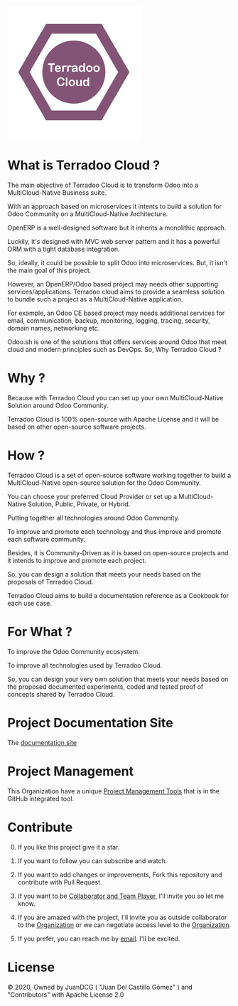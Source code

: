 

 
![Terradoo Cloud](source/_themes/images/Terradoo-cloud-new-logo.png)


What is Terradoo Cloud ?
=========

  The main objective of Terradoo Cloud is to transform Odoo into a MultiCloud-Native Business suite.

  With an approach based on microservices it intents to build a solution for Odoo Community on a MultiCloud-Native Architecture.

  OpenERP is a well-designed software but it inherits a monolithic approach.

  Luckily, it's designed with MVC web server pattern and it has a powerful ORM with a tight database integration.

  So, ideally, it could be possible to split Odoo into microservices. But, it isn't the main goal of this project.

  However, an OpenERP/Odoo based project may needs other supporting services/applications. Terradoo cloud aims to provide a seamless solution to bundle such a project as a MultiCloud-Native application. 

  For example, an Odoo CE based project may needs additional services for email, communication, backup, monitoring, logging, tracing, security,
  domain names, networking etc.

  Odoo.sh is one of the solutions that offers services around Odoo that meet cloud and modern principles such as DevOps. So, Why Terradoo Cloud ?



Why ?
=====

  Because with Terradoo Cloud you can set up your own MultiCloud-Native Solution around Odoo Community.

  Terradoo Cloud is 100% open-source with Apache License and it will be based on other open-source software projects.


How ?
=====

  Terradoo Cloud is a set of open-source software working together to build a MultiCloud-Native open-source solution for the Odoo Community.

  You can choose your preferred Cloud Provider or set up a MultiCloud-Native Solution, Public, Private, or Hybrid.

  Putting together all technologies around Odoo Community.

  To improve and promote each technology and thus improve and promote each software community.

  Besides, it is Community-Driven as it is based on open-source projects and it intends to improve and promote each project.

  So, you can design a solution that meets your needs based on the proposals of Terradoo Cloud.

  Terradoo Cloud aims to  build a documentation reference as a Cookbook for each use case.


For What ?
==========

  To improve the Odoo Community ecosystem.

  To improve all technologies used by Terradoo Cloud.

  So, you can design your very own solution that meets your needs based on the proposed documented experiments, coded and tested proof of concepts shared by Terradoo Cloud.


Project Documentation Site
==========================

 The [documentation site](https://documentation.terradoo.cloud/)


Project Management
==================

 This Organization have a unique [Project Management Tools](https://github.com/orgs/TerradooCloud/projects/1) that is in the GitHub integrated tool.


Contribute
==========

  0. If you like this project give it a star.

  1. If you want to follow you can subscribe and watch.

  2. If you want to add changes or improvements, Fork this repository and contribute with Pull Request.

  3. If you want to be [Collaborator and Team Player](https://github.com/orgs/TerradooCloud/teams/terradoo-cloud-team), I'll invite you so let me know.

  4. If you are amazed with the project, I'll invite you as outside collaborator to the [Organization](https://github.com/TerradooCloud) or we can negotiate access level to the [Organization](https://github.com/TerradooCloud).

  5. If you prefer, you can reach me by [email](mailto:contact@terradoo.cloud). I'll be excited.




License
=======

 &copy; 2020, Owned by JuanDCG ( "Juan Del Castillo Gómez" ) and "Contributors" with Apache License 2.0